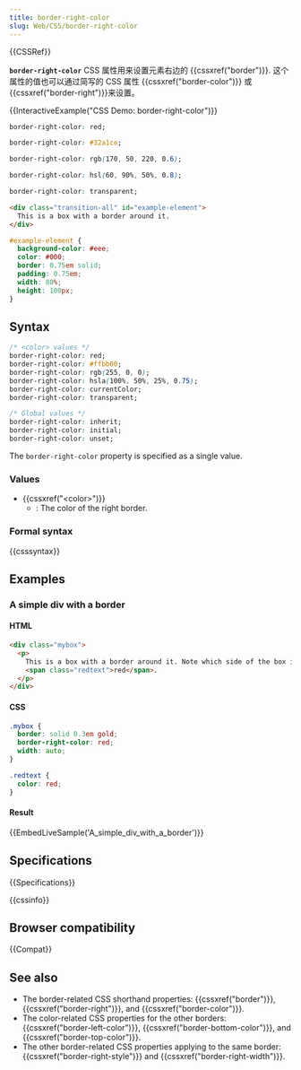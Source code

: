 ```yaml
---
title: border-right-color
slug: Web/CSS/border-right-color
---
```


{{CSSRef}}

**`border-right-color`** CSS 属性用来设置元素右边的 {{cssxref("border")}}. 这个属性的值也可以通过简写的 CSS 属性 {{cssxref("border-color")}} 或{{cssxref("border-right")}}来设置。

{{InteractiveExample("CSS Demo: border-right-color")}}

```css interactive-example-choice
border-right-color: red;
```

```css interactive-example-choice
border-right-color: #32a1ce;
```

```css interactive-example-choice
border-right-color: rgb(170, 50, 220, 0.6);
```

```css interactive-example-choice
border-right-color: hsl(60, 90%, 50%, 0.8);
```

```css interactive-example-choice
border-right-color: transparent;
```

```html interactive-example
<div class="transition-all" id="example-element">
  This is a box with a border around it.
</div>
```

```css interactive-example
#example-element {
  background-color: #eee;
  color: #000;
  border: 0.75em solid;
  padding: 0.75em;
  width: 80%;
  height: 100px;
}
```

## Syntax

```css
/* <color> values */
border-right-color: red;
border-right-color: #ffbb00;
border-right-color: rgb(255, 0, 0);
border-right-color: hsla(100%, 50%, 25%, 0.75);
border-right-color: currentColor;
border-right-color: transparent;

/* Global values */
border-right-color: inherit;
border-right-color: initial;
border-right-color: unset;
```

The `border-right-color` property is specified as a single value.

### Values

- {{cssxref("&lt;color&gt;")}}
  - : The color of the right border.

### Formal syntax

{{csssyntax}}

## Examples

### A simple div with a border

#### HTML

```html
<div class="mybox">
  <p>
    This is a box with a border around it. Note which side of the box is
    <span class="redtext">red</span>.
  </p>
</div>
```

#### CSS

```css
.mybox {
  border: solid 0.3em gold;
  border-right-color: red;
  width: auto;
}

.redtext {
  color: red;
}
```

#### Result

{{EmbedLiveSample('A_simple_div_with_a_border')}}

## Specifications

{{Specifications}}

{{cssinfo}}

## Browser compatibility

{{Compat}}

## See also

- The border-related CSS shorthand properties: {{cssxref("border")}}, {{cssxref("border-right")}}, and {{cssxref("border-color")}}.
- The color-related CSS properties for the other borders: {{cssxref("border-left-color")}}, {{cssxref("border-bottom-color")}}, and {{cssxref("border-top-color")}}.
- The other border-related CSS properties applying to the same border: {{cssxref("border-right-style")}} and {{cssxref("border-right-width")}}.
